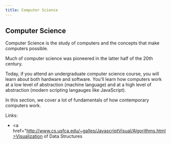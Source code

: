 ```yaml
---
title: Computer Science
---
```

## Computer Science

Computer Science is the study of computers and the concepts that make computers possible.

Much of computer science was pioneered in the latter half of the 20th century.

Today, if you attend an undergraduate computer science course, you will learn about both hardware and software. You'll learn how computers work at a low level of abstraction (machine language) and at a high level of abstraction (modern scripting langauges like JavaScript).

In this section, we cover a lot of fundamentals of how contemporary computers work.

Links:
- <a href="http://www.cs.usfca.edu/~galles/JavascriptVisual/Algorithms.html>Visualization of Data Structures</a>
